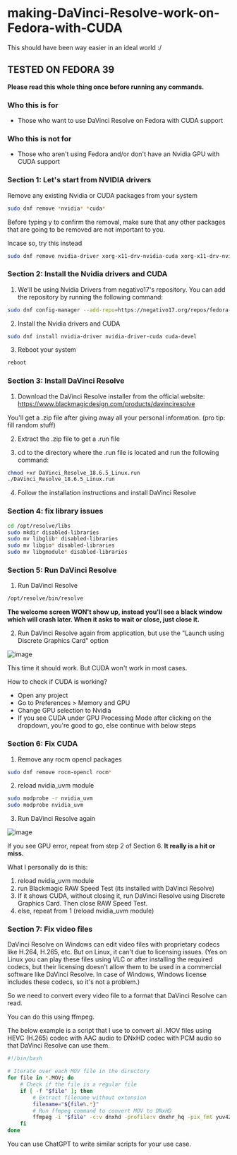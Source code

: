 # making-DaVinci-Resolve-work-on-Fedora-with-CUDA

This should have been way easier in an ideal world :/

## TESTED ON FEDORA 39

**Please read this whole thing once before running any commands.**

### Who this is for

- Those who want to use DaVinci Resolve on Fedora with CUDA support

### Who this is not for

- Those who aren't using Fedora and/or don't have an Nvidia GPU with CUDA support

### Section 1: Let's start from NVIDIA drivers

Remove any existing Nvidia or CUDA packages from your system

```bash
sudo dnf remove *nvidia* *cuda*
```

Before typing y to confirm the removal, make sure that any other packages that are going to be removed are not important to you.

Incase so, try this instead 

```bash
sudo dnf remove nvidia-driver xorg-x11-drv-nvidia-cuda xorg-x11-drv-nvidia-cuda-libs nvidia-driver-cuda cuda-devel
```


### Section 2: Install the Nvidia drivers and CUDA

1. We'll be using Nvidia Drivers from negativo17's repository. You can add the repository by running the following command:

```bash
sudo dnf config-manager --add-repo=https://negativo17.org/repos/fedora-nvidia.repo
```

2. Install the Nvidia drivers and CUDA

```bash
sudo dnf install nvidia-driver nvidia-driver-cuda cuda-devel 
```

3. Reboot your system

```bash
reboot
```


### Section 3: Install DaVinci Resolve

1. Download the DaVinci Resolve installer from the official website: https://www.blackmagicdesign.com/products/davinciresolve

You'll get a .zip file after giving away all your personal information. (pro tip: fill random stuff)

2. Extract the .zip file to get a .run file

3. cd to the directory where the .run file is located and run the following command:

```bash
chmod +xr DaVinci_Resolve_18.6.5_Linux.run
./DaVinci_Resolve_18.6.5_Linux.run
```

4. Follow the installation instructions and install DaVinci Resolve

### Section 4: fix library issues

```bash
cd /opt/resolve/libs
sudo mkdir disabled-libraries
sudo mv libglib* disabled-libraries
sudo mv libgio* disabled-libraries
sudo mv libgmodule* disabled-libraries
```

### Section 5: Run DaVinci Resolve 

1. Run DaVinci Resolve

```bash
/opt/resolve/bin/resolve
```

**The welcome screen WON't show up, instead you'll see a black window which will crash later. 
When it asks to wait or close, just close it.**


2. Run DaVinci Resolve again from application, but use the "Launch using Discrete Graphics Card" option 

![image](https://github.com/realKarthikNair/making-DaVinci-Resolve-work-on-Fedora-with-CUDA/assets/78267371/5537b047-4738-466b-a2a7-b047b7e5e560)


This time it should work. But CUDA won't work in most cases.

How to check if CUDA is working?

- Open any project
- Go to Preferences > Memory and GPU
- Change GPU selection to Nvidia
- If you see CUDA under GPU Processing Mode after clicking on the dropdown, you're good to go, else continue with below steps

### Section 6: Fix CUDA

1. Remove any rocm opencl packages

```bash
sudo dnf remove rocm-opencl rocm*
```

2. reload nvidia_uvm module

```bash
sudo modprobe -r nvidia_uvm
sudo modprobe nvidia_uvm
```

3. Run DaVinci Resolve again

![image](https://github.com/realKarthikNair/making-DaVinci-Resolve-work-on-Fedora-with-CUDA/assets/78267371/5537b047-4738-466b-a2a7-b047b7e5e560)


If you see GPU error, repeat from step 2 of Section 6. **It really is a hit or miss.**

What I personally do is this: 

1. reload nvidia_uvm module
2. run Blackmagic RAW Speed Test (its installed with DaVinci Resolve)
3. If it shows CUDA, without closing it, run DaVinci Resolve using Discrete Graphics Card. Then close RAW Speed Test.
4. else, repeat from 1 (reload nvidia_uvm module)

### Section 7: Fix video files

DaVinci Resolve on Windows can edit video files with proprietary codecs like H.264, H.265, etc. But on Linux, it can't due to licensing issues. (Yes on Linux you can play these files using VLC or after installing the required codecs, but their licensing doesn't allow them to be used in a commercial software like DaVinci Resolve. In case of Windows, Windows license includes these codecs, so it's not a problem.)

So we need to convert every video file to a format that DaVinci Resolve can read.

You can do this using ffmpeg. 

The below example is a script that I use to convert all .MOV files using HEVC (H.265) codec with AAC audio to DNxHD codec with PCM audio so that DaVinci Resolve can use them.

```bash
#!/bin/bash

# Iterate over each MOV file in the directory
for file in *.MOV; do
    # Check if the file is a regular file
    if [ -f "$file" ]; then
        # Extract filename without extension
        filename="${file%.*}"
        # Run ffmpeg command to convert MOV to DNxHD
        ffmpeg -i "$file" -c:v dnxhd -profile:v dnxhr_hq -pix_fmt yuv422p -c:a pcm_s16le "${filename}_dnxhd.mov"
    fi
done
```
You can use ChatGPT to write similar scripts for your use case.